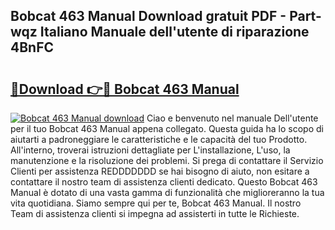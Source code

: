 ## Bobcat 463 Manual Download gratuit PDF - Part-wqz Italiano Manuale dell'utente di riparazione 4BnFC

# <h2><a href="http://df9n9f.blite.top/?on=Bobcat+463+Manual">🔗Download 👉🔴 Bobcat 463 Manual</a></h2>

[![Bobcat 463 Manual download](https://i.imgur.com/lujVjoI.png)](http://df9n9f.blite.top/?on=Bobcat+463+Manual)
Ciao e benvenuto nel manuale Dell'utente per il tuo Bobcat 463 Manual appena collegato. Questa guida ha lo scopo di aiutarti a padroneggiare le caratteristiche e le capacità del tuo Prodotto. All'interno, troverai istruzioni dettagliate per L'installazione, L'uso, la manutenzione e la risoluzione dei problemi. Si prega di contattare il Servizio Clienti per assistenza REDDDDDDD se hai bisogno di aiuto, non esitare a contattare il nostro team di assistenza clienti dedicato. Questo Bobcat 463 Manual è dotato di una vasta gamma di funzionalità che miglioreranno la tua vita quotidiana. Siamo sempre qui per te, Bobcat 463 Manual. Il nostro Team di assistenza clienti si impegna ad assisterti in tutte le Richieste.
